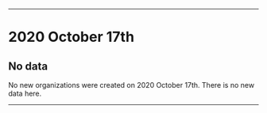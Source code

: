 
***

# 2020 October 17th

## No data

No new organizations were created on 2020 October 17th. There is no new data here.

***
